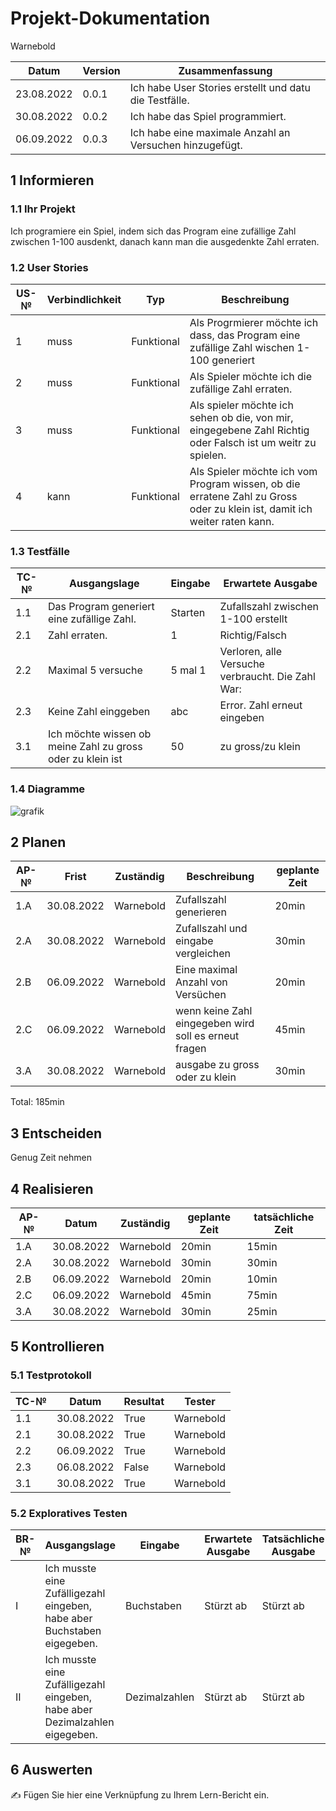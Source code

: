 # Projekt-Dokumentation

Warnebold

| Datum | Version | Zusammenfassung                                              |
| ----- | ------- | ------------------------------------------------------------ |
| 23.08.2022      | 0.0.1   | Ich habe User Stories erstellt und datu die Testfälle. |
| 30.08.2022      | 0.0.2   |  Ich habe das Spiel programmiert.|
| 06.09.2022      | 0.0.3  |   Ich habe eine maximale Anzahl an Versuchen hinzugefügt.|

## 1 Informieren

### 1.1 Ihr Projekt

Ich programiere ein Spiel, indem sich das Program eine zufällige Zahl zwischen 1-100 ausdenkt, danach kann man die ausgedenkte Zahl erraten.

### 1.2 User Stories

| US-№ | Verbindlichkeit | Typ  | Beschreibung                     |
| ---- | --------------- | ---- | ---------------------------------- |
| 1    | muss                | Funktional     | Als Progrmierer möchte ich dass, das Program eine zufällige Zahl wischen 1-100 generiert|
| 2    | muss                | Funktional     | Als Spieler möchte ich die zufällige Zahl erraten. |
| 3    |  muss                | Funktional     | Als spieler möchte ich sehen ob die, von mir, eingegebene Zahl Richtig oder Falsch ist um weitr zu spielen.  |
| 4     | kann             | Funktional     |Als Spieler möchte ich vom Program wissen, ob die erratene Zahl zu Gross oder zu klein ist, damit ich weiter raten kann. |


### 1.3 Testfälle

| TC-№ | Ausgangslage | Eingabe | Erwartete Ausgabe |
| ---- | ------------ | ------- | ----------------- |
| 1.1  | Das Program generiert eine zufällige Zahl.               | Starten      | Zufallszahl zwischen 1-100 erstellt          |
| 2.1 | Zahl erraten.             | 1        |   Richtig/Falsch                | 
| 2.2 | Maximal 5 versuche | 5 mal 1 | Verloren, alle Versuche verbraucht. Die Zahl War: |
| 2.3 | Keine Zahl einggeben  | abc  | Error. Zahl erneut eingeben  |
| 3.1 | Ich möchte wissen ob meine Zahl zu gross oder zu klein ist        | 50      | zu gross/zu klein                  |
 

### 1.4 Diagramme

![grafik](https://user-images.githubusercontent.com/110892623/186124023-ec2b2f40-fea1-40c2-98d5-69d69562c284.png)


## 2 Planen

| AP-№ | Frist | Zuständig | Beschreibung | geplante Zeit |
| ---- | ----- | --------- | ------------ | ------------- |
| 1.A  |  30.08.2022     |   Warnebold        |  Zufallszahl generieren            |   20min            |
| 2.A |  30.08.2022     | Warnebold  |   Zufallszahl und eingabe vergleichen        |  30min         | 
| 2.B | 06.09.2022 | Warnebold | Eine maximal Anzahl von Versüchen | 20min |
| 2.C | 06.09.2022 | Warnebold | wenn keine Zahl eingegeben wird soll es erneut fragen | 45min |
| 3.A | 30.08.2022     | Warnebold  |   ausgabe zu gross oder zu klein        |  30min         | 

Total: 
185min

## 3 Entscheiden

Genug Zeit nehmen

## 4 Realisieren

| AP-№ | Datum | Zuständig | geplante Zeit | tatsächliche Zeit |
| ---- | ----- | --------- | ------------- | ----------------- |                   
| 1.A     |  30.08.2022     |   Warnebold       |   20min            |      15min             |
|  2.A    | 30.08.2022       |   Warnebold   |     30min          |     30min              |
| 2.B | 06.09.2022 | Warnebold | 20min | 10min |
| 2.C | 06.09.2022 | Warnebold | 45min | 75min |
|  3.A    | 30.08.2022       |  Warnebold        |   30min            |     25min              |



## 5 Kontrollieren

### 5.1 Testprotokoll

| TC-№ | Datum | Resultat | Tester |
| ---- | ----- | -------- | ------ |
| 1.1  | 30.08.2022      | True     |   Warnebold     |
| 2.1  | 30.08.2022      |  True        |  Warnebold      |
| 2.2 | 06.09.2022 | True | Warnebold |
| 2.3 | 06.08.2022 | False | Warnebold |
| 3.1 | 30.08.2022 | True | Warnebold |

### 5.2 Exploratives Testen

| BR-№ | Ausgangslage | Eingabe | Erwartete Ausgabe | Tatsächliche Ausgabe |
| ---- | ------------ | ------- | ----------------- | -------------------- |
| I    | Ich musste eine Zufälligezahl eingeben, habe aber Buchstaben eigegeben.      |  Buchstaben       |   Stürzt ab                |      Stürzt ab           |
| II   |  Ich musste eine Zufälligezahl eingeben, habe aber Dezimalzahlen eigegeben.  |  Dezimalzahlen    |   Stürzt ab                |      Stürzt ab           |



## 6 Auswerten

✍️ Fügen Sie hier eine Verknüpfung zu Ihrem Lern-Bericht ein.
